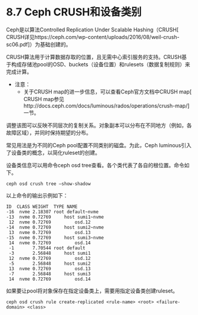 # 8.7 Ceph CRUSH和设备类别

Ceph是以算法Controlled Replication Under Scalable Hashing（CRUSH[ CRUSH详见https://ceph.com/wp-content/uploads/2016/08/weil-crush-sc06.pdf]）为基础创建的。

CRUSH算法用于计算数据存取的位置，且无需中心索引服务的支持。CRUSH基于构成存储池pool的OSD、buckets（设备位置）和rulesets（数据复制规则）来完成计算。

- 注意：
  -  关于CRUSH map的进一步信息，可以查看Ceph官方文档中CRUSH map[ CRUSH map参见http://docs.ceph.com/docs/luminous/rados/operations/crush-map/]一节。

调整该图可以反映不同层次的复制关系。对象副本可以分布在不同地方（例如，各故障区域），并同时保持期望的分布。

常见用法是为不同的Ceph pool配置不同类别的磁盘。为此，Ceph luminous引入了设备类的概念，以简化ruleset的创建。

设备类信息可以用命令ceph osd tree查看。各个类代表了各自的根位置。命令如下。

```
ceph osd crush tree –show-shadow
```

以上命令的输出示例如下：

```
ID  CLASS WEIGHT  TYPE NAME
-16  nvme 2.18307 root default~nvme
-13  nvme 0.72769     host sumi1~nvme
 12  nvme 0.72769         osd.12
-14  nvme 0.72769     host sumi2~nvme
 13  nvme 0.72769         osd.13
-15  nvme 0.72769     host sumi3~nvme
 14  nvme 0.72769         osd.14
 -1       7.70544 root default
 -3       2.56848     host sumi1
 12  nvme 0.72769         osd.12
 -5       2.56848     host sumi2
 13  nvme 0.72769         osd.13
 -7       2.56848     host sumi3
 14  nvme 0.72769         osd.14
```

如果要让pool将对象保存在指定设备类上，需要用指定设备类创建ruleset。

```
ceph osd crush rule create-replicated <rule-name> <root> <failure-domain> <class>
```

